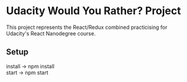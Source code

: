 # Udacity Would You Rather? Project
This project represents the React/Redux combined practicising for Udacity's React Nanodegree course.

## Setup

install -> npm install\
start -> npm start
